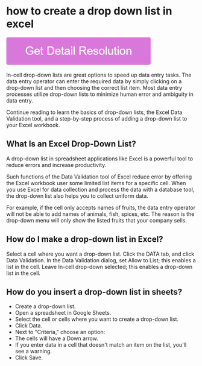 # how to create a drop down list in excel

[![how to create a drop down list in excel](gett-stateed.png)](https://github.com/softwaretestinghel/how.to.create.a.drop.down.list.in.excel/)


In-cell drop-down lists are great options to speed up data entry tasks. The data entry operator can enter the required data by simply clicking on a drop-down list and then choosing the correct list item. Most data entry processes utilize drop-down lists to minimize human error and ambiguity in data entry.

Continue reading to learn the basics of drop-down lists, the Excel Data Validation tool, and a step-by-step process of adding a drop-down list to your Excel workbook.   

## What Is an Excel Drop-Down List?

A drop-down list in spreadsheet applications like Excel is a powerful tool to reduce errors and increase productivity.

Such functions of the Data Validation tool of Excel reduce error by offering the Excel workbook user some limited list items for a specific cell. When you use Excel for data collection and process the data with a database tool, the drop-down list also helps you to collect uniform data.

For example, if the cell only accepts names of fruits, the data entry operator will not be able to add names of animals, fish, spices, etc. The reason is the drop-down menu will only show the listed fruits that your company sells.

## How do I make a drop-down list in Excel?

Select a cell where you want a drop-down list. Click the DATA tab, and click Data Validation. In the Data Validation dialog, set Allow to List; this enables a list in the cell. Leave In-cell drop-down selected; this enables a drop-down list in the cell.

## How do you insert a drop-down list in sheets?

* Create a drop-down list.
* Open a spreadsheet in Google Sheets.
* Select the cell or cells where you want to create a drop-down list.
* Click Data.
* Next to "Criteria," choose an option:
* The cells will have a Down arrow. 
* If you enter data in a cell that doesn't match an item on the list, you'll see a warning.
* Click Save.
